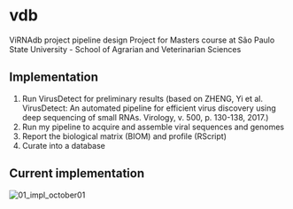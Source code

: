 # vdb

ViRNAdb project pipeline design
Project for Masters course at São Paulo State University - School of Agrarian and Veterinarian Sciences

## Implementation

1. Run VirusDetect for preliminary results (based on ZHENG, Yi et al. VirusDetect: An automated pipeline for efficient virus discovery using deep sequencing of small RNAs. Virology, v. 500, p. 130-138, 2017.)
2. Run my pipeline to acquire and assemble viral sequences and genomes
3. Report the biological matrix (BIOM) and profile (RScript)
4. Curate into a database

## Current implementation

![01_impl_october01](https://drive.google.com/a/unesp.br/uc?id=1RllaNtcLw_fxP6BHPHZVwVsfWT5i4XJS)
